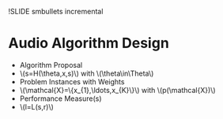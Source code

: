 !SLIDE smbullets incremental

# Audio Algorithm Design

* Algorithm Proposal
* \\(s=H(\theta,x,s)\\) with \\(\theta\in\Theta\\)
* Problem Instances with Weights
* \\(\mathcal{X}=\\{x\_{1},\\ldots,x\_{K}\\}\\) with \\(p(\mathcal{X})\\) 
* Performance Measure(s)
* \\(l=L(s,r)\\)
